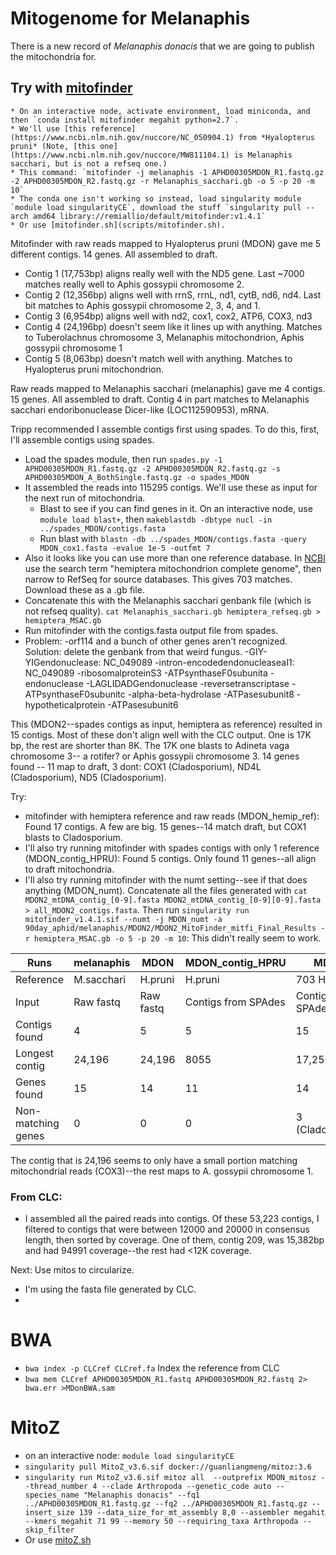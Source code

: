 # Mitogenome for Melanaphis

There is a new record of *Melanaphis donacis* that we are going to publish the mitochondria for. 

## Try with [mitofinder](https://github.com/RemiAllio/MitoFinder)
    * On an interactive node, activate environment, load miniconda, and then `conda install mitofinder megahit python=2.7`.
    * We'll use [this reference](https://www.ncbi.nlm.nih.gov/nuccore/NC_050904.1) from *Hyalopterus pruni* (Note, [this one](https://www.ncbi.nlm.nih.gov/nuccore/MW811104.1) is Melanaphis sacchari, but is not a refseq one.)
    * This command: `mitofinder -j melanaphis -1 APHD00305MDON_R1.fastq.gz -2 APHD00305MDON_R2.fastq.gz -r Melanaphis_sacchari.gb -o 5 -p 20 -m 10`
    * The conda one isn't working so instead, load singularity module `module load singularityCE`, download the stuff `singularity pull --arch amd64 library://remiallio/default/mitofinder:v1.4.1`
    * Or use [mitofinder.sh](scripts/mitofinder.sh). 

Mitofinder with raw reads mapped to Hyalopterus pruni (MDON) gave me 5 different contigs. 14 genes. All assembled to draft.
- Contig 1 (17,753bp) aligns really well with the ND5 gene. Last ~7000 matches really well to Aphis gossypii chromosome 2. 
- Contig 2 (12,356bp) aligns well with rrnS, rrnL, nd1, cytB, nd6, nd4. Last bit matches to Aphis gossypii chromosome 2, 3, 4, and 1.
- Contig 3 (6,954bp) aligns well with nd2, cox1, cox2, ATP6, COX3, nd3
- Contig 4 (24,196bp) doesn't seem like it lines up with anything. Matches to Tuberolachnus chromosome 3, Melanaphis mitochondrion, Aphis gossypii chromosome 1
- Contig 5 (8,063bp) doesn't match well with anything. Matches to Hyalopterus pruni mitochondrion.

Raw reads mapped to Melanaphis sacchari (melanaphis) gave me 4 contigs. 15 genes. All assembled to draft. Contig 4 in part matches to Melanaphis sacchari endoribonuclease Dicer-like (LOC112590953), mRNA.

Tripp recommended I assemble contigs first using spades.
    To do this, first, I'll assemble contigs using spades.
* Load the spades module, then run `spades.py -1 APHD00305MDON_R1.fastq.gz -2 APHD00305MDON_R2.fastq.gz -s APHD00305MDON_A_BothSingle.fastq.gz -o spades_MDON`
* It assembled the reads into 115295 contigs. We'll use these as input for the next run of mitochondria.
   * Blast to see if you can find genes in it. On an interactive node, use `module load blast+`, then `makeblastdb -dbtype nucl -in ../spades_MDON/contigs.fasta`
   * Run blast with `blastn -db ../spades_MDON/contigs.fasta -query MDON_cox1.fasta -evalue 1e-5 -outfmt 7`
* Also it looks like you can use more than one reference database. In [NCBI](https://www.ncbi.nlm.nih.gov/nuccore) use the search term "hemiptera mitochondrion complete genome", then narrow to RefSeq for source databases. This gives 703 matches. Download these as a .gb file. 
* Concatenate this with the Melanaphis sacchari genbank file (which is not refseq quality). `cat Melanaphis_sacchari.gb hemiptera_refseq.gb > hemiptera_MSAC.gb`
* Run mitofinder with the contigs.fasta output file from spades.
* Problem: -orf114 and a bunch of other genes aren't recognized. Solution: delete the genbank from that weird fungus.
-GIY-YIGendonuclease: NC_049089
 -intron-encodedendonucleaseaI1: NC_049089
 -ribosomalproteinS3
 -ATPsynthaseF0subunita
 -endonuclease
 -LAGLIDADGendonuclease
 -reversetranscriptase
 -ATPsynthaseF0subunitc
 -alpha-beta-hydrolase
 -ATPasesubunit8
 -hypotheticalprotein
 -ATPasesubunit6

This (MDON2--spades contigs as input, hemiptera as reference) resulted in 15 contigs. Most of these don't align well with the CLC output. One is 17K bp, the rest are shorter than 8K. The 17K one blasts to Adineta vaga chromosome 3-- a rotifer? or Aphis gossypii chromosome 3. 14 genes found -- 11 map to draft, 3 dont: COX1 (Cladosporium), ND4L (Cladosporium), ND5 (Cladosporium).

Try: 
* mitofinder with hemiptera reference and raw reads (MDON_hemip_ref): Found 17 contigs. A few are big. 15 genes--14 match draft, but COX1 blasts to Cladosporium.
* I'll also try running mitofinder with spades contigs with only 1 reference (MDON_contig_HPRU): Found 5 contigs. Only found 11 genes--all align to draft mitochondria. 
* I'll also try running mitofinder with the numt setting--see if that does anything (MDON_numt). Concatenate all the files generated with `cat MDON2_mtDNA_contig_[0-9].fasta MDON2_mtDNA_contig_[0-9][0-9].fasta > all_MDON2_contigs.fasta`. Then run `singularity run mitofinder_v1.4.1.sif --numt -j MDON_numt -a 90day_aphid/melanaphis/MDON2/MDON2_MitoFinder_mitfi_Final_Results -r hemiptera_MSAC.gb -o 5 -p 20 -m 10`: This didn't really seem to work.

| Runs | melanaphis | MDON | MDON_contig_HPRU | MDON2 | MDON_hemipRef_raw |MDON_aphid_ref | MDON_contig_aphididae |
|---|---|---|---|---|---|---|---|
|Reference|M.sacchari|H.pruni|H.pruni|703 Hemiptera | 703 Hemiptera | 43 Aphididae | 43 Aphididae
|Input | Raw fastq | Raw fastq | Contigs from SPAdes | Contigs from SPAdes | Raw Fastq | Raw Fastq | Contigs from SPAdes |
|Contigs found | 4 | 5 | 5 | 15 | 17 | 5 | 6 |
|Longest contig |24,196 |24,196|8055 | 17,251 | 24,196 | 5403 | 8055 |
|Genes found | 15 | 14 | 11 | 14 | 15 | 15 | 12 |
|Non-matching genes | 0| 0 | 0 | 3 (Cladosporium) | 1 (Cladosporium)| 0 | unknown |

The contig that is 24,196 seems to only have a small portion matching mitochondrial reads (COX3)--the rest maps to A. gossypii chromosome 1. 

### From CLC:
* I assembled all the paired reads into contigs. Of these 53,223 contigs, I filtered to contigs that were between 12000 and 20000 in consensus length, then sorted by coverage. One of them, contig 209, was 15,382bp and had 94991 coverage--the rest had <12K coverage. 

Next: Use mitos to circularize.
* I'm using the fasta file generated by CLC.
* 

# BWA
* `bwa index -p CLCref CLCref.fa` Index the reference from CLC
* `bwa mem CLCref APHD00305MDON_R1.fastq APHD00305MDON_R2.fastq 2> bwa.err >MDonBWA.sam`

# MitoZ
* on an interactive node: `module load singularityCE`
* `singularity pull MitoZ_v3.6.sif docker://guanliangmeng/mitoz:3.6`
* `singularity run MitoZ_v3.6.sif mitoz all  --outprefix MDON_mitosz --thread_number 4 --clade Arthropoda --genetic_code auto --species_name "Melanaphis donacis" --fq1 ../APHD00305MDON_R1.fastq.gz --fq2 ../APHD00305MDON_R1.fastq.gz --insert_size 139 --data_size_for_mt_assembly 8,0 --assembler megahit --kmers_megahit 71 99 --memory 50 --requiring_taxa Arthropoda --skip_filter`
* Or use [mitoZ.sh](scripts/mitoZ.sh)

